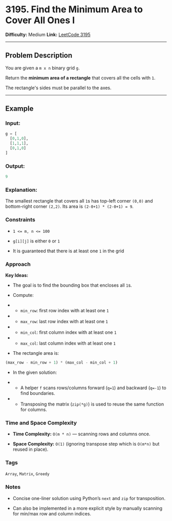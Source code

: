 # 3195. Find the Minimum Area to Cover All Ones I

**Difficulty:** Medium
**Link:** [LeetCode 3195](https://leetcode.com/problems/find-the-minimum-area-to-cover-all-ones-i/)  

---

## Problem Description  

You are given a `m x n` binary grid `g`.  

Return the **minimum area of a rectangle** that covers all the cells with `1`.  

The rectangle's sides must be parallel to the axes.  

---

## Example  

### Input:  
```python
g = [
  [0,1,0],
  [1,1,1],
  [0,1,0]
]
```

### Output:
```python
9
```

### Explanation:

The smallest rectangle that covers all `1`s has top-left corner `(0,0)` and bottom-right corner `(2,2)`.
Its area is `(2-0+1) * (2-0+1) = 9`.

### Constraints

- `1 <= m, n <= 100`

- `g[i][j]` is either `0` or `1`

- It is guaranteed that there is at least one `1` in the grid

### Approach

**Key Ideas:**

- The goal is to find the bounding box that encloses all `1`s.

- Compute:

- - `min_row`: first row index with at least one `1`

- - `max_row`: last row index with at least one `1`

- - `min_col`: first column index with at least one `1`

- - `max_col`: last column index with at least one `1`

- The rectangle area is:
```python
(max_row - min_row + 1) * (max_col - min_col + 1)
```

- In the given solution:

- - A helper `f` scans rows/columns forward (`q=1`) and backward (`q=-1`) to find boundaries.

- -  Transposing the matrix (`zip(*g)`) is used to reuse the same function for columns.

### Time and Space Complexity

- **Time Complexity:** `O(m * n)` — scanning rows and columns once.

-  **Space Complexity:** `O(1)` (ignoring transpose step which is `O(m*n)` but reused in place).

### Tags

`Array`, `Matrix`, `Greedy`

### Notes

-  Concise one-liner solution using Python’s `next` and `zip` for transposition.

- Can also be implemented in a more explicit style by manually scanning for min/max row and column indices.